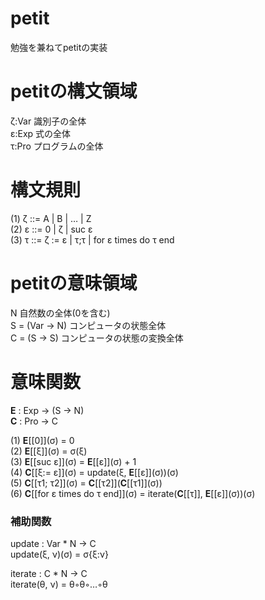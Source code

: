 # petit
勉強を兼ねてpetitの実装



# petitの構文領域
ζ:Var 識別子の全体  
ε:Exp 式の全体  
τ:Pro プログラムの全体

# 構文規則
(1) ζ ::= A | B | … | Z  
(2) ε ::= 0 | ζ | suc ε  
(3) τ ::= ζ := ε | τ;τ | for ε times do τ end


# petitの意味領域
N             自然数の全体(0を含む)  
S = (Var → N) コンピュータの状態全体  
C = (S → S)   コンピュータの状態の変換全体

# 意味関数
**Ε** : Exp → (S → N)  
**C** : Pro → C

(1) **E**\[\[0\]\](σ) = 0  
(2) **E**\[\[ξ\]\](σ) = σ(ξ)  
(3) **E**\[\[suc ε\]\](σ) = **E**\[\[ε\]\](σ) + 1  
(4) **C**\[\[ξ:= ε\]\](σ) = update(ξ, **E**\[\[ε\]\](σ))(σ)  
(5) **C**\[\[τ1; τ2\]\](σ) = **C**\[\[τ2\]\](**C**\[\[τ1\]\](σ))  
(6) **C**\[\[for ε times do τ end\]\](σ) = iterate(**C**\[\[τ\]\], **E**\[\[ε\]\](σ))(σ)

### 補助関数
update : Var * N → C  
update(ξ, ν)(σ) = σ{ξ:ν}

iterate : C * N → C  
iterate(θ, ν)   = θ◦θ◦…◦θ
